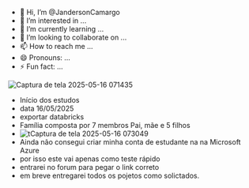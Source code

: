- 👋 Hi, I’m @JandersonCamargo
- 👀 I’m interested in ...
- 🌱 I’m currently learning ...
- 💞️ I’m looking to collaborate on ...
- 📫 How to reach me ...
- 😄 Pronouns: ...
- ⚡ Fun fact: ...

<!---
JandersonCamargo/JandersonCamargo is a ✨ special ✨ repository because its `README.md` (this file) appears on your GitHub profile.
You can click the Preview link to take a look at your changes.
--->
![Captura de tela 2025-05-16 071435](https://github.com/user-attachments/assets/bbf8d5dc-2520-4f71-b526-c9323d517652)
- Início dos estudos
- data 16/05/2025
- exportar databricks
- Família composta por 7 membros Pai, mãe e 5 filhos
- ![tCaptura de tela 2025-05-16 073049 ](https://github.com/user-attachments/assets/6af79249-a702-4ab4-b816-597e2f546ab0)
- Ainda não consegui criar minha conta de estudante na na Microsoft Azure
- por isso este vai apenas como teste rápido
- entrarei no forum para pegar o link correto
- em breve entregarei todos os pojetos como solictados.
